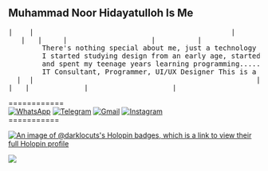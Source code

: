 
## Muhammad Noor Hidayatulloh Is Me
<pre>
|    |                                               |                    |                       |
   |   |     |                    |          |                     |                                       |
        There's nothing special about me, just a technology enthusiast and interested in business...
        I started studying design from an early age, started doing business when I was still a student, 
        and spent my teenage years learning programming......
        IT Consultant, Programmer, UI/UX Designer This is a field I like and am passionate about...
  |  |                                                     |                  |                    |                    | |
|   |             |                    |                          |   |  |                                                 |
</pre>

============ <br>
[![WhatsApp](https://img.shields.io/badge/WhatsApp-25D366?style=for-the-badge&logo=whatsapp&logoColor=white)](https://wa.me/6281456140392)
[![Telegram](https://img.shields.io/badge/Telegram-26A5E4?style=for-the-badge&logo=telegram&logoColor=white)](https://www.t.me/darklocuts)
[![Gmail](https://img.shields.io/badge/Gmail-EA4335?style=for-the-badge&logo=gmail&logoColor=white)](mailto:muhammadnoorhidayatulloh@gmail.com.com?subject=github_message)
[![Instagram](https://img.shields.io/badge/Instagram-CA377D?style=for-the-badge&logo=instagram&logoColor=white)](https://www.instagram.com/nr_hda0?r=nametag)
<br>
=========== <br>

[![An image of @darklocuts's Holopin badges, which is a link to view their full Holopin profile](https://holopin.me/darklocuts)](https://holopin.io/@darklocuts)

![](https://komarev.com/ghpvc/?username=DarkLocuts&color=green&label=Views)
